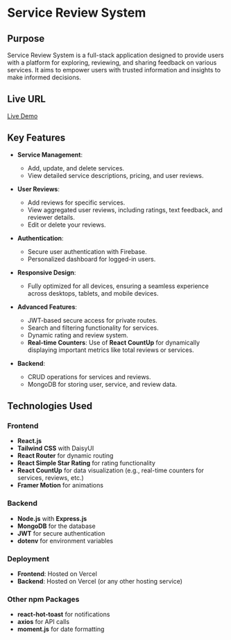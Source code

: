 
# Service Review System

## Purpose
Service Review System is a full-stack application designed to provide users with a platform for exploring, reviewing, and sharing feedback on various services. It aims to empower users with trusted information and insights to make informed decisions.

## Live URL
[Live Demo](https://assignment-11-eb26e.web.app/)

## Key Features
- **Service Management**:
  - Add, update, and delete services.
  - View detailed service descriptions, pricing, and user reviews.

- **User Reviews**:
  - Add reviews for specific services.
  - View aggregated user reviews, including ratings, text feedback, and reviewer details.
  - Edit or delete your reviews.

- **Authentication**:
  - Secure user authentication with Firebase.
  - Personalized dashboard for logged-in users.

- **Responsive Design**:
  - Fully optimized for all devices, ensuring a seamless experience across desktops, tablets, and mobile devices.

- **Advanced Features**:
  - JWT-based secure access for private routes.
  - Search and filtering functionality for services.
  - Dynamic rating and review system.
  - **Real-time Counters**: Use of **React CountUp** for dynamically displaying important metrics like total reviews or services.

- **Backend**:
  - CRUD operations for services and reviews.
  - MongoDB for storing user, service, and review data.

## Technologies Used
### Frontend
- **React.js**
- **Tailwind CSS** with DaisyUI
- **React Router** for dynamic routing
- **React Simple Star Rating** for rating functionality
- **React CountUp** for data visualization (e.g., real-time counters for services, reviews, etc.)
- **Framer Motion** for animations

### Backend
- **Node.js** with **Express.js**
- **MongoDB** for the database
- **JWT** for secure authentication
- **dotenv** for environment variables

### Deployment
- **Frontend**: Hosted on Vercel
- **Backend**: Hosted on Vercel (or any other hosting service)

### Other npm Packages
- **react-hot-toast** for notifications
- **axios** for API calls
- **moment.js** for date formatting


